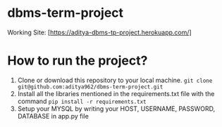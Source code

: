# dbms-term-project

Working Site: [https://aditya-dbms-tp-project.herokuapp.com/]

# How to run the project?

1. Clone or download this repository to your local machine. `git clone git@github.com:aditya962/dbms-term-project.git`
2. Install all the libraries mentioned in the requirements.txt file with the command `pip install -r requirements.txt`
3. Setup your MYSQL by writing your HOST, USERNAME, PASSWORD, DATABASE in app.py file
